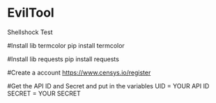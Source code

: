 # EvilTool
Shellshock Test

#Install lib termcolor
pip install termcolor

#Install lib requests
pip install requests

#Create a account 
https://www.censys.io/register

#Get the API ID and Secret and put in the variables
UID = YOUR API ID
SECRET = YOUR SECRET
